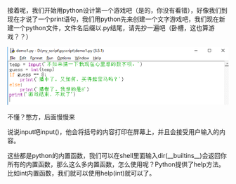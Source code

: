 接着呢，我们开始用python设计第一个游戏吧（是的，你没有看错），好像我们到现在才说了一个print语句，我们用python先来创建一个文字游戏吧，我们现在新建一个python文件，文件名后缀以.py结尾，请先抄一遍吧（卧槽，这也算游戏？？）

![](/assets/firstgame.png)

不懂？憋方，后面慢慢来

说说input吧input\(\)，他会将括号的内容打印在屏幕上，并且会接受用户输入的内容。

这些都是python的内置函数，我们可以在shell里面输入dir\(\_\_builtins\_\_\)会返回你所有的内置函数，那么这么多内置函数，怎么使用呢？Python提供了help方法。比如int内置函数，我们就可以使用help\(int\)就可以了。

